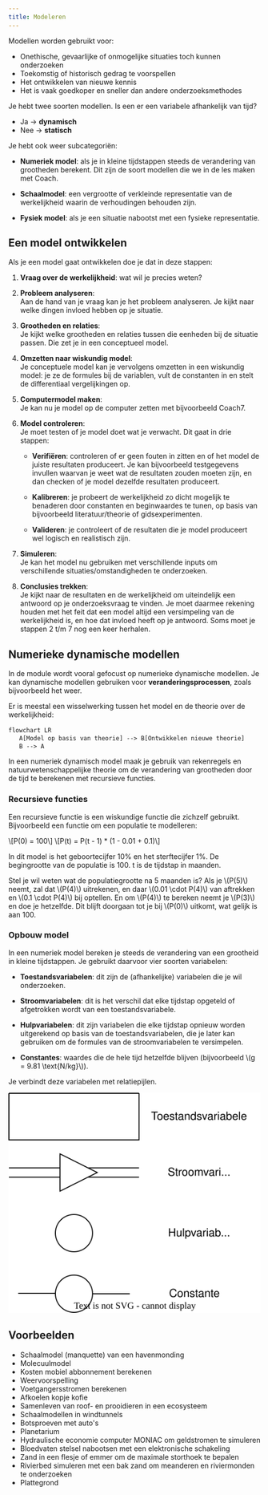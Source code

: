 ```yaml
---
title: Modeleren
---
```


Modellen worden gebruikt voor:

- Onethische, gevaarlijke of onmogelijke situaties toch kunnen onderzoeken
- Toekomstig of historisch gedrag te voorspellen
- Het ontwikkelen van nieuwe kennis
- Het is vaak goedkoper en sneller dan andere onderzoeksmethodes

Je hebt twee soorten modellen. Is een er een variabele afhankelijk van tijd?

- Ja -> **dynamisch**
- Nee -> **statisch**

Je hebt ook weer subcategoriën:

- **Numeriek model**: als je in kleine tijdstappen steeds de verandering van grootheden berekent. Dit zijn de soort modellen die we in de les maken met Coach.

- **Schaalmodel**: een vergrootte of verkleinde representatie van de werkelijkheid waarin de verhoudingen behouden zijn.

- **Fysiek model**: als je een situatie nabootst met een fysieke representatie.

## Een model ontwikkelen

Als je een model gaat ontwikkelen doe je dat in deze stappen:

1. **Vraag over de werkelijkheid**: wat wil je precies weten?

2. **Probleem analyseren**:  
   Aan de hand van je vraag kan je het probleem analyseren. Je kijkt naar welke dingen invloed hebben op je situatie.

3. **Grootheden en relaties**:  
   Je kijkt welke grootheden en relaties tussen die eenheden bij de situatie passen. Die zet je in een conceptueel model.

4. **Omzetten naar wiskundig model**:  
   Je conceptuele model kan je vervolgens omzetten in een wiskundig model: je ze de formules bij de variablen, vult de constanten in en stelt de differentiaal vergelijkingen op.

5. **Computermodel maken**:  
   Je kan nu je model op de computer zetten met bijvoorbeeld Coach7.

6. **Model controleren**:  
   Je moet testen of je model doet wat je verwacht. Dit gaat in drie stappen:

   - **Verifiëren**: controleren of er geen fouten in zitten en of het model de juiste resultaten produceert. Je kan bijvoorbeeld testgegevens invullen waarvan je weet wat de resultaten zouden moeten zijn, en dan checken of je model dezelfde resultaten produceert.

   - **Kalibreren**: je probeert de werkelijkheid zo dicht mogelijk te benaderen door constanten en beginwaardes te tunen, op basis van bijvoorbeeld literatuur/theorie of gidsexperimenten.

   - **Valideren**: je controleert of de resultaten die je model produceert wel logisch en realistisch zijn.

7. **Simuleren**:  
   Je kan het model nu gebruiken met verschillende inputs om verschillende situaties/omstandigheden te onderzoeken.

8. **Conclusies trekken**:  
   Je kijkt naar de resultaten en de werkelijkheid om uiteindelijk een antwoord op je onderzoeksvraag te vinden. Je moet daarmee rekening houden met het feit dat een model altijd een versimpeling van de werkelijkheid is, en hoe dat invloed heeft op je antwoord. Soms moet je stappen 2 t/m 7 nog een keer herhalen.

## Numerieke dynamische modellen

In de module wordt vooral gefocust op numerieke dynamische modellen. Je kan dynamische modellen gebruiken voor **veranderingsprocessen**, zoals bijvoorbeeld het weer.

Er is meestal een wisselwerking tussen het model en de theorie over de werkelijkheid:

```mermaid
flowchart LR
   A[Model op basis van theorie] --> B[Ontwikkelen nieuwe theorie]
   B --> A
```

In een numeriek dynamisch model maak je gebruik van rekenregels en natuurwetenschappelijke theorie om de verandering van grootheden door de tijd te berekenen met recursieve functies.

### Recursieve functies

Een recursieve functie is een wiskundige functie die zichzelf gebruikt. Bijvoorbeeld een functie om een populatie te modelleren:

\\[P(0) = 100\\]
\\[P(t) = P(t - 1) * (1 - 0.01 + 0.1)\\]

In dit model is het geboortecijfer 10% en het sterftecijfer 1%. De begingrootte van de populatie is 100. t is de tijdstap in maanden.

Stel je wil weten wat de populatiegrootte na 5 maanden is? Als je \\(P(5)\\) neemt, zal dat \\(P(4)\\) uitrekenen, en daar \\(0.01 \cdot P(4)\\) van aftrekken en \\(0.1 \cdot P(4)\\) bij optellen. En om \\(P(4)\\) te bereken neemt je \\(P(3)\\) en doe je hetzelfde. Dit blijft doorgaan tot je bij \\(P(0)\\) uitkomt, wat gelijk is aan 100.

### Opbouw model

In een numeriek model bereken je steeds de verandering van een grootheid in kleine tijdstappen. Je gebruikt daarvoor vier soorten variabelen:

- **Toestandsvariabelen**: dit zijn de (afhankelijke) variabelen die je wil onderzoeken.

- **Stroomvariabelen**: dit is het verschil dat elke tijdstap opgeteld of afgetrokken wordt van een toestandsvariabele.

- **Hulpvariabelen**: dit zijn variabelen die elke tijdstap opnieuw worden uitgerekend op basis van de toestandsvariabelen, die je later kan gebruiken om de formules van de stroomvariabelen te versimpelen.

- **Constantes**: waardes die de hele tijd hetzelfde blijven (bijvoorbeeld \\(g = 9.81 \text{N/kg}\\)).

Je verbindt deze variabelen met relatiepijlen.

![Symbolen voor het samenstellen van een conceptueel model](model-symbolen.svg)

## Voorbeelden

- Schaalmodel (manquette) van een havenmonding
- Molecuulmodel
- Kosten mobiel abbonnement berekenen
- Weervoorspelling
- Voetgangersstromen berekenen
- Afkoelen kopje kofie
- Samenleven van roof- en prooidieren in een ecosysteem
- Schaalmodellen in windtunnels
- Botsproeven met auto's
- Planetarium
- Hydraulische economie computer MONIAC om geldstromen te simuleren
- Bloedvaten stelsel nabootsen met een elektronische schakeling
- Zand in een flesje of emmer om de maximale storthoek te bepalen
- Rivierbed simuleren met een bak zand om meanderen en riviermonden te onderzoeken
- Plattegrond
